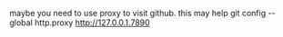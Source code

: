 


maybe you need to use proxy to visit github. this may help
 git config --global http.proxy http://127.0.0.1.7890

